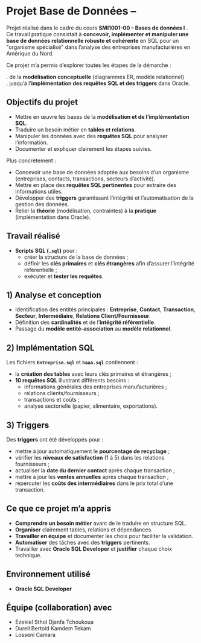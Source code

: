 # Projet Base de Données –   

Projet réalisé dans le cadre du cours **SMI1001-00 – Bases de données I** .  
Ce travail pratique consistait à **concevoir, implémenter et manipuler une base de données relationnelle robuste et cohérente** en SQL pour un "organisme spécialisé" dans l’analyse des entreprises manufacturières en Amérique du Nord.  

Ce projet m’a permis d’explorer toutes les étapes de la démarche :  

. de la **modélisation conceptuelle** (diagrammes ER, modèle relationnel)  
. jusqu’à l’**implémentation des requêtes SQL et des triggers** dans Oracle.

## Objectifs du projet

- Mettre en œuvre les bases de la **modélisation et de l’implémentation SQL**.  
- Traduire un besoin métier en **tables et relations**.  
- Manipuler les données avec des **requêtes SQL** pour analyser l’information.  
- Documenter et expliquer clairement les étapes suivies.  

Plus concrètement :  

- Concevoir une base de données adaptée aux besoins d’un organisme (entreprises, contacts, transactions, secteurs d’activité).  
- Mettre en place des **requêtes SQL pertinentes** pour extraire des informations utiles.  
- Développer des **triggers** garantissant l’intégrité et l’automatisation de la gestion des données.  
- Relier la **théorie** (modélisation, contraintes) à la **pratique** (implémentation dans Oracle).  

## Travail réalisé

- **Scripts SQL (`.sql`)** pour :  
  - créer la structure de la base de données ;  
  - définir les **clés primaires** et **clés étrangères** afin d’assurer l’intégrité référentielle ;   
  - exécuter et **tester les requêtes**.

## 1) Analyse et conception

- Identification des entités principales : **Entreprise**, **Contact**, **Transaction**, **Secteur**, **Intermédiaire**, **Relations Client/Fournisseur**.  
- Définition des **cardinalités** et de l’**intégrité référentielle**.  
- Passage du **modèle entité–association** au **modèle relationnel**.

## 2) Implémentation SQL

Les fichiers **`Entreprise.sql`** et **`haaa.sql`** contiennent :

- la **création des tables** avec leurs clés primaires et étrangères ;  
- **10 requêtes SQL** illustrant différents besoins :  
  - informations générales des entreprises manufacturières ;  
  - relations clients/fournisseurs ;  
  - transactions et coûts ;  
  - analyse sectorielle (papier, alimentaire, exportations).

## 3) Triggers

Des **triggers** ont été développés pour :

- mettre à jour automatiquement le **pourcentage de recyclage** ;  
- vérifier les **niveaux de satisfaction** (1 à 5) dans les relations fournisseurs ;  
- actualiser la **date du dernier contact** après chaque transaction ;  
- mettre à jour les **ventes annuelles** après chaque transaction ;  
- répercuter les **coûts des intermédiaires** dans le prix total d’une transaction.

## Ce que ce projet m’a appris

- **Comprendre un besoin métier** avant de le traduire en structure SQL.  
- **Organiser** clairement tables, relations et dépendances.  
- **Travailler en équipe** et documenter les choix pour faciliter la validation.  
- **Automatiser** des tâches avec des **triggers** pertinents.  
- Travailler avec **Oracle SQL Developer** et **justifier** chaque choix technique. 

## Environnement utilisé

- **Oracle SQL Developer**

## Équipe (collaboration) avec

- Ezekiel Sthol Djanfa Tchoukoua  
- Durell Bertold Kamdem Tekam  
- Losseni Camara  

